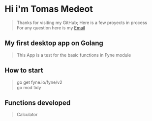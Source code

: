 # Hi i'm Tomas Medeot

>Thanks for visiting my GitHub; Here is a few proyects in process  
>For any question here is my [Email]('tomimedeot@gmail.com')

## My first desktop app on Golang

>This App is a test for the basic functions in Fyne module

## How to start

>go get fyne.io/fyne/v2  
>go mod tidy

## Functions developed

>Calculator  
>
